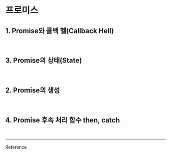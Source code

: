 # 프로미스

## 1. Promise와 콜백 헬(Callback Hell)

<br>

## 3. Promise의 상태(State)

<br>

## 2. Promise의 생성

<br>

## 4. Promise 후속 처리 함수 then, catch

<br>

---

  Reference